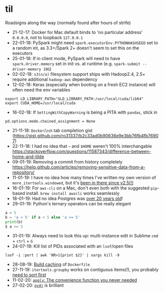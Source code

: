 # til

Roadsigns along the way (normally found after hours of strife)

* 21-12-17: Docker for Mac default binds to 'no particular address' `0.0.0.0`, not to loopback `127.0.0.1`
* 22-01-18: PySpark might need `spark.executorEnv.PYTHONHASHSEED` set to a random int, as 3.3+/Spark 2+ doesn't seem to set this on the executors
* 25-01-18: If in client mode, PySpark will need to have `spark.driver.memory` set in init vs. at runtime (e.g. `spark-submit --driver-memory 10G`)
* 02-02-18: `s3(n/a)` filesystem support ships with Hadoop2.4, 2.5+ require additional `hadoop-aws` dependency
* 12-02-18: Keras (especially when booting on a fresh EC2 instance) will often need the env variables 
```
export LD_LIBRARY_PATH="$LD_LIBRARY_PATH:/usr/local/cuda/lib64"
export CUDA_HOME=/usr/local/cuda
```
* 16-02-18: If `SettingWithCopyWarning` is being a PITA with `pandas`, stick in 
```
pd.options.mode.chained_assignment = None
```
* 21-11-18: `Docker`/`zsh` tab completion gist (https://gist.github.com/ro31337/b2c33ad0b90636e9e3bb76fb4fb76907)
* 22-11-18: I had no idea that `~` and `$HOME` weren't 100% interchangable https://stackoverflow.com/questions/11587343/difference-between-home-and-tilde
* 09-01-19: Removing a commit from history completely https://help.github.com/articles/removing-sensitive-data-from-a-repository/
* 11-01-19: I have no idea how many times I've written my own version of `more_itertools.windowed`, but it's [been in there since v2.5(!)](https://more-itertools.readthedocs.io/en/latest/api.html#windowing)
* 16-01-19: For `aws-cli` on a Mac, don't even both with the suggested `pip`-based install. `brew install awscli` works seamlessly
* 18-01-19: Had no idea Postgres was [over 20 years old](https://www.postgresql.org/docs/current/history.html)! 
* 29-01-19: Python's ternary operators can be really elegant
```python
a = 5
b = 'a < 5' if a < 5 else 'a >= 5'
print(b)
$ a >= 5
```
* 31-01-19: Always need to look this up: multi-instance edit in Sublime `cmd` + `ctrl` + `G`
* 24-07-19: Kill list of PIDs associated with an `lsof`/open files 
```
lsof -i :port | awk 'NR>1{print $2}' | xargs kill -9
```
* 28-08-19: [Build caching](https://medium.com/@aidobreen/using-docker-dont-forget-to-use-build-caching-6e2b4f43771e) of `Dockerfile`
* 27-11-19: `itertools.groupby` works on contiguous items(!), you probably [need to sort first](https://docs.python.org/3/library/itertools.html#itertools.groupby)
* 11-02-20: [`apply`: The convenience function you never needed](https://stackoverflow.com/a/54432584)
* 27-02-20: [`py4j`](https://www.py4j.org/) is brilliant 
